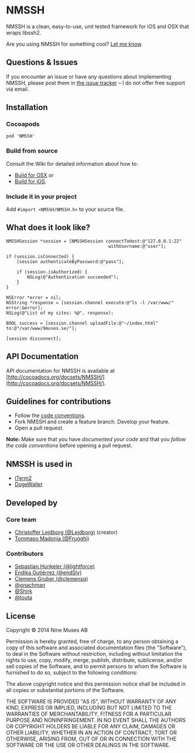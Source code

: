 # NMSSH

NMSSH is a clean, easy-to-use, unit tested framework for iOS and OSX that wraps libssh2.

Are you using NMSSH for something cool? [Let me know](http://twitter.com/Lejdborg).

## Questions & Issues

If you encounter an issue or have any questions about implementing NMSSH, please post them in [the issue tracker](https://github.com/Lejdborg/NMSSH/issues) – I do not offer free support via email.

## Installation

### Cocoapods

    pod 'NMSSH'

### Build from source

Consult the Wiki for detailed information about how to:

* [Build for OSX](https://github.com/Lejdborg/NMSSH/wiki/Build-and-use-in-your-OSX-project) or
* [Build for iOS](https://github.com/Lejdborg/NMSSH/wiki/Build-and-use-in-your-iOS-project).

### Include it in your project

Add `#import <NMSSH/NMSSH.h>` to your source file.

## What does it look like?

```objc
NMSSHSession *session = [NMSSHSession connectToHost:@"127.0.0.1:22"
                                       withUsername:@"user"];

if (session.isConnected) {
    [session authenticateByPassword:@"pass"];

    if (session.isAuthorized) {
        NSLog(@"Authentication succeeded");
    }
}
    
NSError *error = nil;
NSString *response = [session.channel execute:@"ls -l /var/www/" error:&error];
NSLog(@"List of my sites: %@", response);
    
BOOL success = [session.channel uploadFile:@"~/index.html" to:@"/var/www/9muses.se/"];

[session disconnect];
```

## API Documentation

API documentation for NMSSH is available at [http://cocoadocs.org/docsets/NMSSH/](http://cocoadocs.org/docsets/NMSSH/).

## Guidelines for contributions

* Follow the [code conventions](https://github.com/Lejdborg/cocoa-conventions/).
* Fork NMSSH and create a feature branch. Develop your feature.
* Open a pull request.

**Note:** Make sure that you have _documented your code_ and that you _follow the code conventions_ before opening a pull request.

## NMSSH is used in

* [iTerm2](https://github.com/gnachman/iTerm2)
* [DogeWallet](https://github.com/SlayterDev/DogeWallet)

## Developed by

### Core team

* [Christoffer Lejdborg (@Lejdborg)](https://github.com/Lejdborg) (creator)
* [Tommaso Madonia (@Frugghi)](https://github.com/Frugghi)

### Contributors

* [Sebastian Hunkeler (@lightforce)](https://github.com/lightforce)
* [Endika Gutiérrez (@endSly)](https://github.com/endSly)
* [Clemens Gruber (@clemensg)](https://github.com/clemensg)
* [@gnachman](https://github.com/gnachman)
* [@Shirk](https://github.com/Shirk)
* [@touta](https://github.com/touta)

## License

Copyright © 2014 Nine Muses AB

Permission is hereby granted, free of charge, to any person obtaining a copy of this software and associated documentation files (the "Software"), to deal in the Software without restriction, including without limitation the rights to use, copy, modify, merge, publish, distribute, sublicense, and/or sell copies of the Software, and to permit persons to whom the Software is furnished to do so, subject to the following conditions:

The above copyright notice and this permission notice shall be included in all copies or substantial portions of the Software.

THE SOFTWARE IS PROVIDED "AS IS", WITHOUT WARRANTY OF ANY KIND, EXPRESS OR IMPLIED, INCLUDING BUT NOT LIMITED TO THE WARRANTIES OF MERCHANTABILITY, FITNESS FOR A PARTICULAR PURPOSE AND NONINFRINGEMENT. IN NO EVENT SHALL THE AUTHORS OR COPYRIGHT HOLDERS BE LIABLE FOR ANY CLAIM, DAMAGES OR OTHER LIABILITY, WHETHER IN AN ACTION OF CONTRACT, TORT OR OTHERWISE, ARISING FROM, OUT OF OR IN CONNECTION WITH THE SOFTWARE OR THE USE OR OTHER DEALINGS IN THE SOFTWARE.
